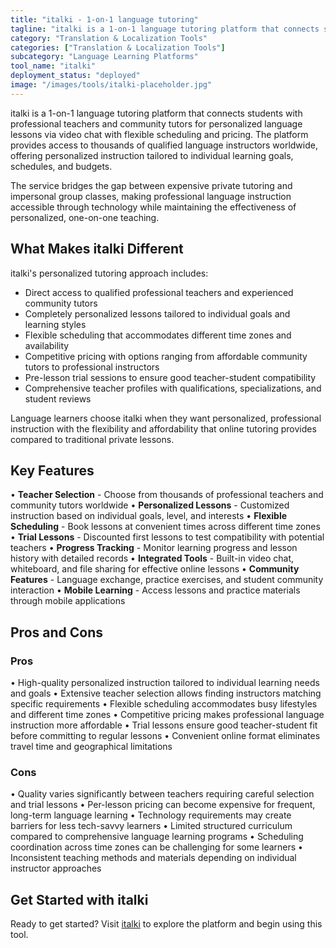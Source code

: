 ```yaml
---
title: "italki - 1-on-1 language tutoring"
tagline: "italki is a 1-on-1 language tutoring platform that connects students with professional teachers and community tutors for personalized language lessons via video chat with flexible scheduling and pricing..."
category: "Translation & Localization Tools"
categories: ["Translation & Localization Tools"]
subcategory: "Language Learning Platforms"
tool_name: "italki"
deployment_status: "deployed"
image: "/images/tools/italki-placeholder.jpg"
---
```


italki is a 1-on-1 language tutoring platform that connects students with professional teachers and community tutors for personalized language lessons via video chat with flexible scheduling and pricing. The platform provides access to thousands of qualified language instructors worldwide, offering personalized instruction tailored to individual learning goals, schedules, and budgets.

The service bridges the gap between expensive private tutoring and impersonal group classes, making professional language instruction accessible through technology while maintaining the effectiveness of personalized, one-on-one teaching.

## What Makes italki Different

italki's personalized tutoring approach includes:
- Direct access to qualified professional teachers and experienced community tutors
- Completely personalized lessons tailored to individual goals and learning styles
- Flexible scheduling that accommodates different time zones and availability
- Competitive pricing with options ranging from affordable community tutors to professional instructors
- Pre-lesson trial sessions to ensure good teacher-student compatibility
- Comprehensive teacher profiles with qualifications, specializations, and student reviews

Language learners choose italki when they want personalized, professional instruction with the flexibility and affordability that online tutoring provides compared to traditional private lessons.

## Key Features

• **Teacher Selection** - Choose from thousands of professional teachers and community tutors worldwide
• **Personalized Lessons** - Customized instruction based on individual goals, level, and interests
• **Flexible Scheduling** - Book lessons at convenient times across different time zones
• **Trial Lessons** - Discounted first lessons to test compatibility with potential teachers
• **Progress Tracking** - Monitor learning progress and lesson history with detailed records
• **Integrated Tools** - Built-in video chat, whiteboard, and file sharing for effective online lessons
• **Community Features** - Language exchange, practice exercises, and student community interaction
• **Mobile Learning** - Access lessons and practice materials through mobile applications

## Pros and Cons

### Pros
• High-quality personalized instruction tailored to individual learning needs and goals
• Extensive teacher selection allows finding instructors matching specific requirements
• Flexible scheduling accommodates busy lifestyles and different time zones
• Competitive pricing makes professional language instruction more affordable
• Trial lessons ensure good teacher-student fit before committing to regular lessons
• Convenient online format eliminates travel time and geographical limitations

### Cons
• Quality varies significantly between teachers requiring careful selection and trial lessons
• Per-lesson pricing can become expensive for frequent, long-term language learning
• Technology requirements may create barriers for less tech-savvy learners
• Limited structured curriculum compared to comprehensive language learning programs
• Scheduling coordination across time zones can be challenging for some learners
• Inconsistent teaching methods and materials depending on individual instructor approaches

## Get Started with italki

Ready to get started? Visit [italki](https://www.italki.com/) to explore the platform and begin using this tool.
